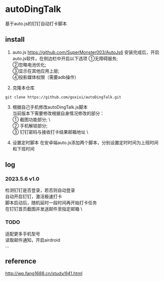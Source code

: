 # autoDingTalk
基于auto.js的钉钉自动打卡脚本

## install
1. auto.js
https://github.com/SuperMonster003/AutoJs6
安装完成后，开启auto.js软件，在侧边栏中开启以下选项
①无障碍服务; \
②忽略电池优化; \
③显示在其他应用上层; \
④投影媒体权限（需要adb操作）

2. 克隆本仓库
```
git clone https://github.com/goxixi/autoDingTalk.git
``` 
3. 根据自己手机修改autoDingTalk.js脚本 \
当前版本下需要修改根据自身情况修改的部分： \
① 截图功能部分; \   
② 手机解锁部分; \
③ 钉钉密码与接收打卡结果邮箱地址 \   

4. 设置定时脚本
在安卓端auto.js添加两个脚本，分别设置定时时间为上班时间和下班时间

## log
### 2023.5.6 v1.0
检测钉钉是否登录，若否则自动登录 \
自动开启钉钉，激活极速打卡 \
脚本启动后，随机延时一段时间再开始打卡任务 \
在钉钉首页截图并发送邮件至指定邮箱 \

### TODO
适配更多手机型号 \
读取邮件通知，开启airdroid \
...

## reference
http://wp.fang1688.cn/study/941.html
